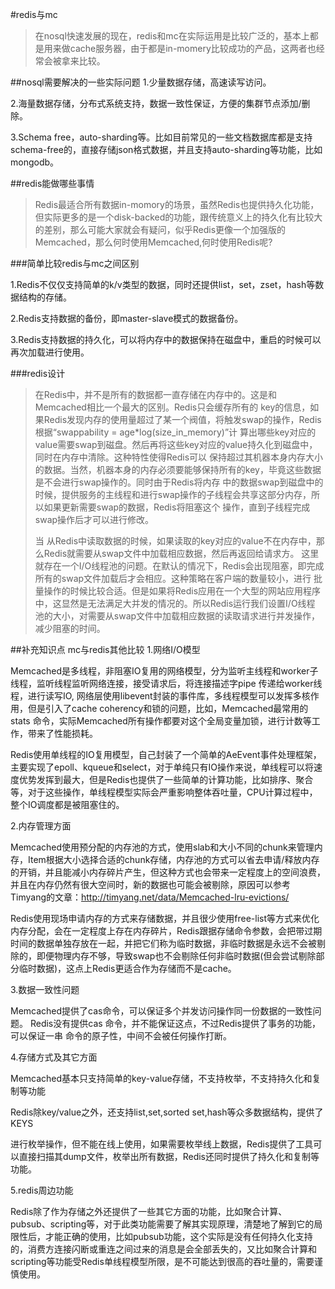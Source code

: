 #redis与mc
>在nosql快速发展的现在，redis和mc在实际运用是比较广泛的，基本上都是用来做cache服务器，由于都是in-momery比较成功的产品，这两者也经常会被拿来比较。

##nosql需要解决的一些实际问题
1.少量数据存储，高速读写访问。

2.海量数据存储，分布式系统支持，数据一致性保证，方便的集群节点添加/删除。

3.Schema free，auto-sharding等。比如目前常见的一些文档数据库都是支持schema-free的，直接存储json格式数据，并且支持auto-sharding等功能，比如mongodb。

##redis能做哪些事情
>Redis最适合所有数据in-momory的场景，虽然Redis也提供持久化功能，但实际更多的是一个disk-backed的功能，跟传统意义上的持久化有比较大的差别，那么可能大家就会有疑问，似乎Redis更像一个加强版的Memcached，那么何时使用Memcached,何时使用Redis呢?

###简单比较redis与mc之间区别

1.Redis不仅仅支持简单的k/v类型的数据，同时还提供list，set，zset，hash等数据结构的存储。

2.Redis支持数据的备份，即master-slave模式的数据备份。

3.Redis支持数据的持久化，可以将内存中的数据保持在磁盘中，重启的时候可以再次加载进行使用。

###redis设计
>在Redis中，并不是所有的数据都一直存储在内存中的。这是和Memcached相比一个最大的区别。Redis只会缓存所有的 key的信息，如果Redis发现内存的使用量超过了某一个阀值，将触发swap的操作，Redis根据“swappability = age*log(size_in_memory)”计 算出哪些key对应的value需要swap到磁盘。然后再将这些key对应的value持久化到磁盘中，同时在内存中清除。这种特性使得Redis可以 保持超过其机器本身内存大小的数据。当然，机器本身的内存必须要能够保持所有的key，毕竟这些数据是不会进行swap操作的。同时由于Redis将内存 中的数据swap到磁盘中的时候，提供服务的主线程和进行swap操作的子线程会共享这部分内存，所以如果更新需要swap的数据，Redis将阻塞这个 操作，直到子线程完成swap操作后才可以进行修改。
>
>当 从Redis中读取数据的时候，如果读取的key对应的value不在内存中，那么Redis就需要从swap文件中加载相应数据，然后再返回给请求方。 这里就存在一个I/O线程池的问题。在默认的情况下，Redis会出现阻塞，即完成所有的swap文件加载后才会相应。这种策略在客户端的数量较小，进行 批量操作的时候比较合适。但是如果将Redis应用在一个大型的网站应用程序中，这显然是无法满足大并发的情况的。所以Redis运行我们设置I/O线程 池的大小，对需要从swap文件中加载相应数据的读取请求进行并发操作，减少阻塞的时间。

##补充知识点 mc与redis其他比较
1.网络I/O模型

Memcached是多线程，非阻塞IO复用的网络模型，分为监听主线程和worker子线程，监听线程监听网络连接，接受请求后，将连接描述字pipe 传递给worker线程，进行读写IO, 网络层使用libevent封装的事件库，多线程模型可以发挥多核作用，但是引入了cache coherency和锁的问题，比如，Memcached最常用的stats 命令，实际Memcached所有操作都要对这个全局变量加锁，进行计数等工作，带来了性能损耗。

Redis使用单线程的IO复用模型，自己封装了一个简单的AeEvent事件处理框架，主要实现了epoll、kqueue和select，对于单纯只有IO操作来说，单线程可以将速度优势发挥到最大，但是Redis也提供了一些简单的计算功能，比如排序、聚合等，对于这些操作，单线程模型实际会严重影响整体吞吐量，CPU计算过程中，整个IO调度都是被阻塞住的。

2.内存管理方面

Memcached使用预分配的内存池的方式，使用slab和大小不同的chunk来管理内存，Item根据大小选择合适的chunk存储，内存池的方式可以省去申请/释放内存的开销，并且能减小内存碎片产生，但这种方式也会带来一定程度上的空间浪费，并且在内存仍然有很大空间时，新的数据也可能会被剔除，原因可以参考Timyang的文章：<a>http://timyang.net/data/Memcached-lru-evictions/</a>

Redis使用现场申请内存的方式来存储数据，并且很少使用free-list等方式来优化内存分配，会在一定程度上存在内存碎片，Redis跟据存储命令参数，会把带过期时间的数据单独存放在一起，并把它们称为临时数据，非临时数据是永远不会被剔除的，即便物理内存不够，导致swap也不会剔除任何非临时数据(但会尝试剔除部分临时数据)，这点上Redis更适合作为存储而不是cache。

3.数据一致性问题

Memcached提供了cas命令，可以保证多个并发访问操作同一份数据的一致性问题。 Redis没有提供cas 命令，并不能保证这点，不过Redis提供了事务的功能，可以保证一串 命令的原子性，中间不会被任何操作打断。

4.存储方式及其它方面

Memcached基本只支持简单的key-value存储，不支持枚举，不支持持久化和复制等功能

Redis除key/value之外，还支持list,set,sorted set,hash等众多数据结构，提供了KEYS

进行枚举操作，但不能在线上使用，如果需要枚举线上数据，Redis提供了工具可以直接扫描其dump文件，枚举出所有数据，Redis还同时提供了持久化和复制等功能。

5.redis周边功能

Redis除了作为存储之外还提供了一些其它方面的功能，比如聚合计算、pubsub、scripting等，对于此类功能需要了解其实现原理，清楚地了解到它的局限性后，才能正确的使用，比如pubsub功能，这个实际是没有任何持久化支持的，消费方连接闪断或重连之间过来的消息是会全部丢失的，又比如聚合计算和scripting等功能受Redis单线程模型所限，是不可能达到很高的吞吐量的，需要谨慎使用。
